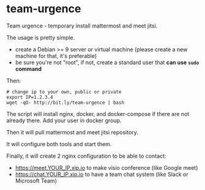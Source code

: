 # team-urgence
Team urgence - temporary install mattermost and meet jitsi.

The usage is pretty simple.

- create a Debian >= 9 server or virtual machine (please create a new machine for that, it's preferable)
- be sure you're not "root", if not, create a standard user that **can use `sudo` command**


Then:
```
# change ip to your own, public or private
export IP=1.2.3.4
wget -qO- http://bit.ly/team-urgence | bash
```

The script will install nginx, docker, and docker-compose if there are not already there. Add your user in docker group.

Then it will pull mattermost and meet jitsi repository.

It will configure both tools and start them.

Finally, it will create 2 nginx configuration to be able to contact:
- https://meet.YOUR_IP.xip.io to make visio conference (like Google meet)
- https://chat.YOUR_IP.xip.io to have a team chat system (like Slack or Microsoft Team)

